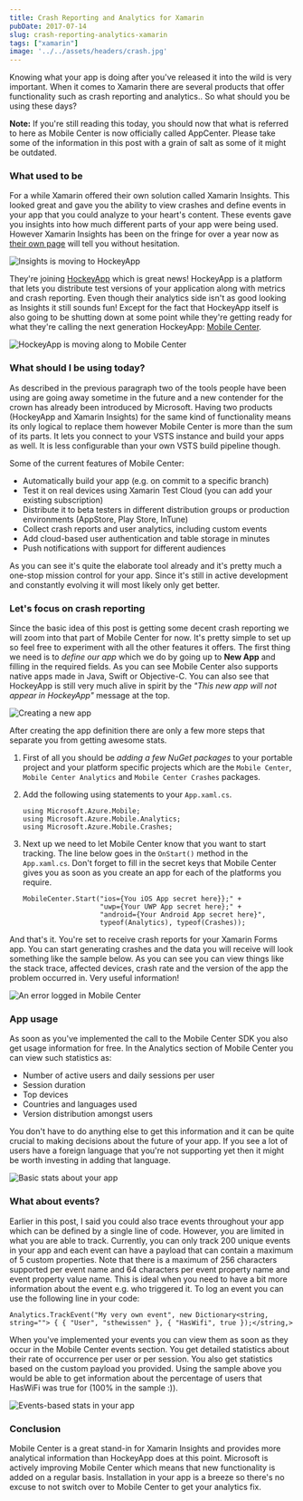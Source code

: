 ```yaml
---
title: Crash Reporting and Analytics for Xamarin
pubDate: 2017-07-14
slug: crash-reporting-analytics-xamarin
tags: ["xamarin"]
image: '../../assets/headers/crash.jpg'
---
```


Knowing what your app is doing after you've released it into the wild is very important. When it comes to Xamarin there are several products that offer functionality such as crash reporting and analytics.. So what should you be using these days?  

**Note:** If you're still reading this today, you should now that what is referred to here as Mobile Center is now officially called AppCenter. Please take some of the information in this post with a grain of salt as some of it might be outdated.

### What used to be

For a while Xamarin offered their own solution called Xamarin Insights. This looked great and gave you the ability to view crashes and define events in your app that you could analyze to your heart's content. These events gave you insights into how much different parts of your app were being used. However Xamarin Insights has been on the fringe for over a year now as [their own page](https://www.xamarin.com/insights) will tell you without hesitation.

![Insights is moving to HockeyApp](/images/posts/insights.png)

They're joining [HockeyApp](https://www.hockeyapp.net/) which is great news! HockeyApp is a platform that lets you distribute test versions of your application along with metrics and crash reporting. Even though their analytics side isn't as good looking as Insights it still sounds fun! Except for the fact that HockeyApp itself is also going to be shutting down at some point while they're getting ready for what they're calling the next generation HockeyApp: [Mobile Center](https://mobile.azure.com/).

![HockeyApp is moving along to Mobile Center](/images/posts/hockeyapp.png)

### What should I be using today?

As described in the previous paragraph two of the tools people have been using are going away sometime in the future and a new contender for the crown has already been introduced by Microsoft. Having two products (HockeyApp and Xamarin Insights) for the same kind of functionality means its only logical to replace them however Mobile Center is more than the sum of its parts. It lets you connect to your VSTS instance and build your apps as well. It is less configurable than your own VSTS build pipeline though.

Some of the current features of Mobile Center:

*   Automatically build your app (e.g. on commit to a specific branch)
*   Test it on real devices using Xamarin Test Cloud (you can add your existing subscription)
*   Distribute it to beta testers in different distribution groups or production environments (AppStore, Play Store, InTune)
*   Collect crash reports and user analytics, including custom events
*   Add cloud-based user authentication and table storage in minutes
*   Push notifications with support for different audiences

As you can see it's quite the elaborate tool already and it's pretty much a one-stop mission control for your app. Since it's still in active development and constantly evolving it will most likely only get better.

### Let's focus on crash reporting

Since the basic idea of this post is getting some decent crash reporting we will zoom into that part of Mobile Center for now. It's pretty simple to set up so feel free to experiment with all the other features it offers. The first thing we need is to *define our app* which we do by going up to **New App** and filling in the required fields. As you can see Mobile Center also supports native apps made in Java, Swift or Objective-C. You can also see that HockeyApp is still very much alive in spirit by the *"This new app will not appear in HockeyApp"* message at the top.

![Creating a new app](/images/posts/demo.png)

After creating the app definition there are only a few more steps that separate you from getting awesome stats.

1.  First of all you should be *adding a few NuGet packages* to your portable project and your platform specific projects which are the `Mobile Center`, `Mobile Center Analytics` and `Mobile Center Crashes` packages.
2.  Add the following using statements to your `App.xaml.cs`.

    ```
    using Microsoft.Azure.Mobile; 
    using Microsoft.Azure.Mobile.Analytics;
    using Microsoft.Azure.Mobile.Crashes;
    ```
    
3.  Next up we need to let Mobile Center know that you want to start tracking. The line below goes in the `OnStart()` method in the `App.xaml.cs`. Don't forget to fill in the secret keys that Mobile Center gives you as soon as you create an app for each of the platforms you require.  
  
    ```
    MobileCenter.Start("ios={You iOS App secret here}};" +
                       "uwp={Your UWP App secret here};" +
                       "android={Your Android App secret here}",
                       typeof(Analytics), typeof(Crashes));
    ```

And that's it. You're set to receive crash reports for your Xamarin Forms app. You can start generating crashes and the data you will receive will look something like the sample below. As you can see you can view things like the stack trace, affected devices, crash rate and the version of the app the problem occurred in. Very useful information!

![An error logged in Mobile Center](/images/posts/error.png)

### App usage

As soon as you've implemented the call to the Mobile Center SDK you also get usage information for free. In the Analytics section of Mobile Center you can view such statistics as:

*   Number of active users and daily sessions per user
*   Session duration
*   Top devices
*   Countries and languages used
*   Version distribution amongst users

You don't have to do anything else to get this information and it can be quite crucial to making decisions about the future of your app. If you see a lot of users have a foreign language that you're not supporting yet then it might be worth investing in adding that language.

![Basic stats about your app](/images/posts/events.png)

### What about events?

Earlier in this post, I said you could also trace events throughout your app which can be defined by a single line of code. However, you are limited in what you are able to track. Currently, you can only track 200 unique events in your app and each event can have a payload that can contain a maximum of 5 custom properties. Note that there is a maximum of 256 characters supported per event name and 64 characters per event property name and event property value name. This is ideal when you need to have a bit more information about the event e.g. who triggered it. To log an event you can use the following line in your code:

`Analytics.TrackEvent("My very own event", new Dictionary<string, string=""> { { "User", "sthewissen" }, { "HasWifi", true });</string,>`

When you've implemented your events you can view them as soon as they occur in the Mobile Center events section. You get detailed statistics about their rate of occurrence per user or per session. You also get statistics based on the custom payload you provided. Using the sample above you would be able to get information about the percentage of users that HasWiFi was true for (100% in the sample :)).

![Events-based stats in your app](/images/posts/events2.png)

### Conclusion

Mobile Center is a great stand-in for Xamarin Insights and provides more analytical information than HockeyApp does at this point. Microsoft is actively improving Mobile Center which means that new functionality is added on a regular basis. Installation in your app is a breeze so there's no excuse to not switch over to Mobile Center to get your analytics fix.